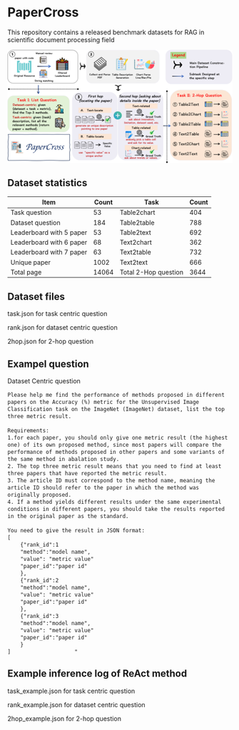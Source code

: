 # PaperCross

This repository contains a released benchmark datasets for RAG in scientific document processing field

![](main.png)

## Dataset  statistics

| Item             | Count | Task               | Count |
|------------------|-------|--------------------|-------|
| Task question    | 53    | Table2chart        | 404   |
| Dataset question | 184   | Table2table        | 788   |
| Leaderboard with 5 paper  | 53    | Table2text         | 692   |
| Leaderboard with 6 paper  | 68    | Text2chart         | 362   |
| Leaderboard with 7 paper  | 63    | Text2table         | 732   |
| Unique paper     | 1002  | Text2text          | 666   |
| Total page       | 14064 | Total 2-Hop question | 3644 |

## Dataset files

task.json for task centric question

rank.json for dataset centric question

2hop.json for 2-hop question

## Exampel question
Dataset Centric question
```
Please help me find the performance of methods proposed in different papers on the Accuracy (%) metric for the Unsupervised Image Classification task on the ImageNet (ImageNet) dataset, list the top three metric result. 

Requirements:
1.for each paper, you should only give one metric result (the highest one) of its own proposed method, since most papers will compare the performance of methods proposed in other papers and some variants of the same method in abalation study. 
2. The top three metric result means that you need to find at least three papers that have reported the metric result.
3. The article ID must correspond to the method name, meaning the article ID should refer to the paper in which the method was originally proposed.
4. If a method yields different results under the same experimental conditions in different papers, you should take the results reported in the original paper as the standard.

You need to give the result in JSON format:
[
    {"rank_id":1
    "method":"model name",
    "value": "metric value"
    "paper_id":"paper id"
    },
    {"rank_id":2
    "method":"model name",
    "value": "metric value"
    "paper_id":"paper id"
    },
    {"rank_id":3
    "method":"model name",
    "value": "metric value"
    "paper_id":"paper id"
    }
]                    "

```


## Example inference log of ReAct method

task_example.json for task centric question

rank_example.json for dataset centric question

2hop_example.json for 2-hop question
